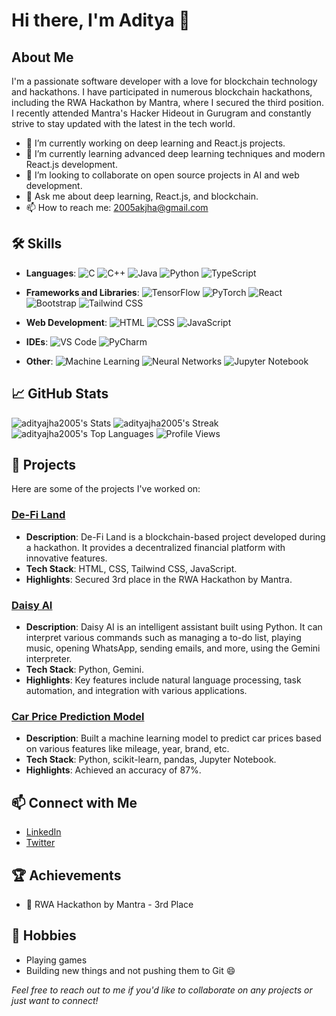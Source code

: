 # Hi there, I'm Aditya 👋

## About Me

I'm a passionate software developer with a love for blockchain technology and hackathons. I have participated in numerous blockchain hackathons, including the RWA Hackathon by Mantra, where I secured the third position. I recently attended Mantra's Hacker Hideout in Gurugram and constantly strive to stay updated with the latest in the tech world.

- 🔭 I’m currently working on deep learning and React.js projects.
- 🌱 I’m currently learning advanced deep learning techniques and modern React.js development.
- 👯 I’m looking to collaborate on open source projects in AI and web development.
- 💬 Ask me about deep learning, React.js, and blockchain.
- 📫 How to reach me: 2005akjha@gmail.com

## 🛠️ Skills

- **Languages**: 
  ![C](https://img.shields.io/badge/C-00599C?style=for-the-badge&logo=c&logoColor=white) 
  ![C++](https://img.shields.io/badge/C++-00599C?style=for-the-badge&logo=c%2B%2B&logoColor=white) 
  ![Java](https://img.shields.io/badge/Java-007396?style=for-the-badge&logo=java&logoColor=white) 
  ![Python](https://img.shields.io/badge/Python-3776AB?style=for-the-badge&logo=python&logoColor=white)
  ![TypeScript](https://img.shields.io/badge/TypeScript-007ACC?style=for-the-badge&logo=typescript&logoColor=white)

- **Frameworks and Libraries**: 
  ![TensorFlow](https://img.shields.io/badge/TensorFlow-FF6F00?style=for-the-badge&logo=tensorflow&logoColor=white) 
  ![PyTorch](https://img.shields.io/badge/PyTorch-EE4C2C?style=for-the-badge&logo=pytorch&logoColor=white) 
  ![React](https://img.shields.io/badge/React-61DAFB?style=for-the-badge&logo=react&logoColor=white) 
  ![Bootstrap](https://img.shields.io/badge/Bootstrap-563D7C?style=for-the-badge&logo=bootstrap&logoColor=white) 
  ![Tailwind CSS](https://img.shields.io/badge/Tailwind_CSS-38B2AC?style=for-the-badge&logo=tailwind-css&logoColor=white)

- **Web Development**: 
  ![HTML](https://img.shields.io/badge/HTML5-E34F26?style=for-the-badge&logo=html5&logoColor=white) 
  ![CSS](https://img.shields.io/badge/CSS3-1572B6?style=for-the-badge&logo=css3&logoColor=white) 
  ![JavaScript](https://img.shields.io/badge/JavaScript-F7DF1E?style=for-the-badge&logo=javascript&logoColor=black)

- **IDEs**: 
  ![VS Code](https://img.shields.io/badge/VS_Code-007ACC?style=for-the-badge&logo=visual-studio-code&logoColor=white) 
  ![PyCharm](https://img.shields.io/badge/PyCharm-000000?style=for-the-badge&logo=pycharm&logoColor=white)

- **Other**: 
  ![Machine Learning](https://img.shields.io/badge/Machine_Learning-2C3E50?style=for-the-badge&logo=machine-learning&logoColor=white) 
  ![Neural Networks](https://img.shields.io/badge/Neural_Networks-2C3E50?style=for-the-badge&logo=neural-networks&logoColor=white)
  ![Jupyter Notebook](https://img.shields.io/badge/Jupyter_Notebook-F37626?style=for-the-badge&logo=jupyter&logoColor=white)

## 📈 GitHub Stats

![adityajha2005's Stats](https://github-readme-stats.vercel.app/api?username=adityajha2005&theme=neon&show_icons=true&hide_border=true&count_private=true)
![adityajha2005's Streak](https://github-readme-streak-stats.herokuapp.com/?user=adityajha2005&theme=neon&hide_border=true)
![adityajha2005's Top Languages](https://github-readme-stats.vercel.app/api/top-langs/?username=adityajha2005&theme=neon&show_icons=true&hide_border=true&layout=compact)
![Profile Views](https://komarev.com/ghpvc/?username=adityajha2005&color=brightgreen)



## 🚀 Projects

Here are some of the projects I've worked on:

### [De-Fi Land](https://github.com/adityajha2005/defi-land)
- **Description**: De-Fi Land is a blockchain-based project developed during a hackathon. It provides a decentralized financial platform with innovative features.
- **Tech Stack**: HTML, CSS, Tailwind CSS, JavaScript.
- **Highlights**: Secured 3rd place in the RWA Hackathon by Mantra.

### [Daisy AI](https://github.com/adityajha2005/DaisyAI)
- **Description**: Daisy AI is an intelligent assistant built using Python. It can interpret various commands such as managing a to-do list, playing music, opening WhatsApp, sending emails, and more, using the Gemini interpreter.
- **Tech Stack**: Python, Gemini.
- **Highlights**: Key features include natural language processing, task automation, and integration with various applications.

### [Car Price Prediction Model](link-to-project)
- **Description**: Built a machine learning model to predict car prices based on various features like mileage, year, brand, etc.
- **Tech Stack**: Python, scikit-learn, pandas, Jupyter Notebook.
- **Highlights**: Achieved an accuracy of 87%.

## 📫 Connect with Me

- [LinkedIn](https://www.linkedin.com/in/aditya-jha-654800280/)
- [Twitter](https://twitter.com/adxtya_jha?t=9gvxUDQv-9RQ2y3xsnUxmA&s=08)

## 🏆 Achievements

- 🥉 RWA Hackathon by Mantra - 3rd Place

## 🎨 Hobbies

- Playing games
- Building new things and not pushing them to Git 😄

*Feel free to reach out to me if you'd like to collaborate on any projects or just want to connect!*
